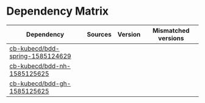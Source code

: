 # Dependency Matrix

Dependency | Sources | Version | Mismatched versions
---------- | ------- | ------- | -------------------
[cb-kubecd/bdd-spring-1585124629](https://github.com/cb-kubecd/bdd-spring-1585124629.git) |  | []() | 
[cb-kubecd/bdd-nh-1585125625](https://github.com/cb-kubecd/bdd-nh-1585125625.git) |  | []() | 
[cb-kubecd/bdd-gh-1585125625](https://github.com/cb-kubecd/bdd-gh-1585125625.git) |  | []() | 
